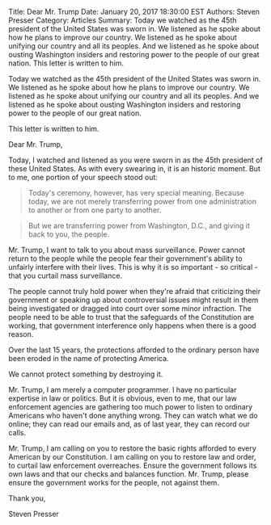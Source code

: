 Title: Dear Mr. Trump 
Date: January 20, 2017 18:30:00 EST
Authors: Steven Presser
Category: Articles
Summary: Today we watched as the 45th president of the United States was sworn in.  We listened as he spoke about how he plans to improve our country.  We listened as he spoke about unifying our country and all its peoples.  And we listened as he spoke about ousting Washington insiders and restoring power to the people of our great nation.  This letter is written to him.


Today we watched as the 45th president of the United States was sworn in.  We listened as he spoke about how he plans to improve our country.  We listened as he spoke about unifying our country and all its peoples.  And we listened as he spoke about ousting Washington insiders and restoring power to the people of our great nation.

This letter is written to him.

Dear Mr. Trump,

Today, I watched and listened as you were sworn in as the 45th president of these United States.  As with every swearing in, it is an historic moment.  But to me, one portion of your speech stood out:

> Today's ceremony, however, has very special meaning. Because today, we are not merely transferring power from one administration to another or from one party to another.

> But we are transferring power from Washington, D.C., and giving it back to you, the people.

Mr. Trump, I want to talk to you about mass surveillance.  Power cannot return to the people while the people fear their government's ability to unfairly interfere with their lives.  This is why it is so important - so critical - that you curtail mass surveillance.

The people cannot truly hold power when they're afraid that criticizing their government or speaking up about controversial issues might result in them being investigated or dragged into court over some minor infraction.  The people need to be able to trust that the safeguards of the Constitution are working, that government interference only happens when there is a good reason.

Over the last 15 years, the protections afforded to the ordinary person have been eroded in the name of protecting America.

We cannot protect something by destroying it.

Mr. Trump, I am merely a computer programmer.  I have no particular expertise in law or politics.  But it is obvious, even to me, that our law enforcement agencies are gathering too much power to listen to ordinary Americans who haven't done anything wrong.  They can watch what we do online; they can read our emails and, as of last year, they can record our calls.

Mr. Trump, I am calling on you to restore the basic rights afforded to every American by our Constitution.  I am calling on you to restore law and order, to curtail law enforcement overreaches.  Ensure the government follows its own laws and that our checks and balances function.  Mr. Trump, please ensure the government works for the people, not against them.

Thank you,

Steven Presser
